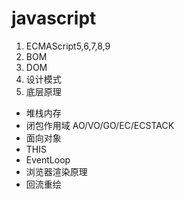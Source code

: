 # javascript
1. ECMAScript5,6,7,8,9
2. BOM
3. DOM
4. 设计模式
5. 底层原理
  * 堆栈内存
  * 闭包作用域 AO/VO/GO/EC/ECSTACK
  * 面向对象
  * THIS
  * EventLoop
  * 浏览器渲染原理
  * 回流重绘
